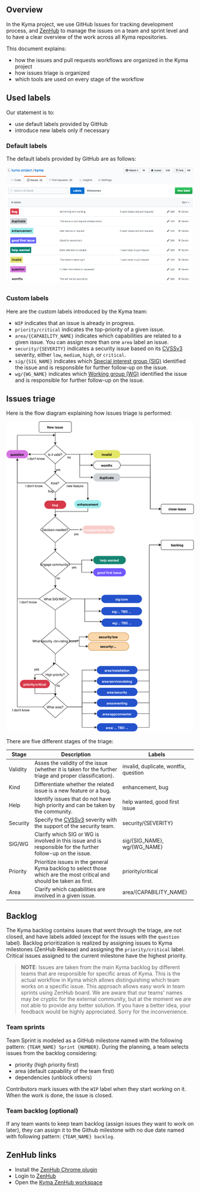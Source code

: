 ## Overview

In the Kyma project, we use GitHub Issues for tracking development process, and [ZenHub](https://zenhub.com) to manage the issues on a team and sprint level and to have a clear overview of the work across all Kyma repositories.

This document explains:
- how the issues and pull requests workflows are organized in the Kyma project
- how issues triage is organized
- which tools are used on every stage of the workflow

## Used labels

Our statement is to:
* use default labels provided by GitHub
* introduce new labels only if necessary

### Default labels

The default labels provided by GitHub are as follows:

![](assets/default_labels.png)

### Custom labels

Here are the custom labels introduced by the Kyma team:

* `WIP` indicates that an issue is already in progress.
* `priority/critical` indicates the top-priority of a given issue.
* `area/{CAPABILITY_NAME}` indicates which capabilities are related to a given issue. You can assign more than one `area` label an issue.
* `security/{SEVERITY}` indicates a security issue based on its [CVSSv3](https://www.first.org/cvss/calculator/3.0) severity, either `low`, `medium`, `high`, or `critical`.
* `sig/{SIG_NAME}` indicates which [Special interest group (SIG)](./sig-and-wg/README.md) identified the issue and is responsible for further follow-up on the issue.
* `wg/{WG_NAME}` indicates which [Working group (WG)](./sig-and-wg/README.md) identified the issue and is responsible for further follow-up on the issue.

## Issues triage

Here is the flow diagram explaining how issues triage is performed:

![](assets/kyma-triage.svg)

There are five different stages of the triage:

| Stage | Description | Labels |
|--------- |----------|---------|
| Validity | Asses the validity of the issue (whether it is taken for the further triage and proper classification). | invalid, duplicate, wontfix, question |
| Kind | Differentiate whether the related issue is a new feature or a bug. | enhancement, bug |
| Help | Identify issues that do not have high priority and can be taken by the community. | help wanted, good first issue|
| Security | Specify the [CVSSv3](https://www.first.org/cvss/calculator/3.0) severity with the support of the security team. | security/{SEVERITY} |
| SIG/WG | Clarify which SIG or WG is involved in this issue and is responsible for the further follow-up on the issue. | sig/{SIG_NAME}, wg/{WG_NAME}|
| Priority | Prioritize issues in the general Kyma backlog to select those which are the most critical and should be taken as first. | priority/critical |
| Area | Clarify which capabilities are involved in a given issue. | area/{CAPABILITY_NAME} |

## Backlog

The Kyma backlog contains issues that went through the triage, are not closed, and have labels added (except for the issues with the `question` label). Backlog prioritization is realized by assigning issues to Kyma milestones (ZenHub Release) and assigning the `priority/critical` label. Critical issues assigned to the current milestone have the highest priority.

>**NOTE**: Issues are taken from the main Kyma backlog by different teams that are responsible for specific areas of Kyma. This is the actual workflow in Kyma which allows distinguishing which team works on a specific issue. This approach allows easy work in team sprints using ZenHub board. We are aware that our teams' names may be cryptic for the external community, but at the moment we are not able to provide any better solution. If you have a better idea, your feedback would be highly appreciated. Sorry for the inconvenience.

### Team sprints
Team Sprint is modeled as a GitHub milestone named with the following pattern: `{TEAM_NAME} Sprint {NUMBER}`. During the planning, a team selects issues from the backlog considering:
- priority (high priority first)
- area (default capability of the team first)
- dependencies (unblock others)

Contributors mark issues with the `WIP` label when they start working on it. When the work is done, the issue is closed.

### Team backlog (optional)
If any team wants to keep team backlog (assign issues they want to work on later), they can assign it to the Github milestone with no due date named with following pattern: `{TEAM_NAME} backlog`.

## ZenHub links

* Install the [ZenHub Chrome plugin](https://chrome.google.com/webstore/detail/zenhub-for-github/ogcgkffhplmphkaahpmffcafajaocjbd)
* Login to [ZenHub](https://www.zenhub.com/)
* Open the [Kyma ZenHub workspace](https://app.zenhub.com/workspace/o/kyma-project/kyma)

